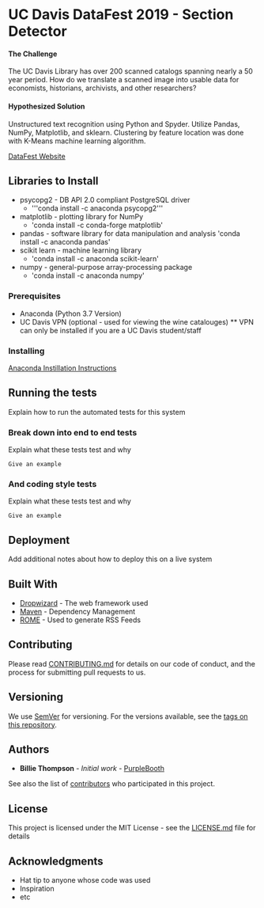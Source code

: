 # UC Davis DataFest 2019 - Section Detector
#### The Challenge 
The UC Davis Library has over 200 scanned catalogs spanning nearly a 50 year period. How do we translate a scanned image
into usable data for economists, historians, archivists, and other researchers?
#### Hypothesized Solution
Unstructured text recognition using Python and Spyder. Utilize Pandas, NumPy, Matplotlib, and sklearn. Clustering 
by feature location was done with K-Means machine learning algorithm.

[DataFest Website](http://ds.lib.ucdavis.edu/eventscalendar/datafest-wine-catalog-challenge/)

## Libraries to Install
* psycopg2 - DB API 2.0 compliant PostgreSQL driver
  - '''conda install -c anaconda psycopg2'''
* matplotlib - plotting library for NumPy
  - 'conda install -c conda-forge matplotlib'
* pandas - software library for data manipulation and analysis
  'conda install -c anaconda pandas'
* scikit learn - machine learning library
  - 'conda install -c anaconda scikit-learn'
* numpy - general-purpose array-processing package
  - 'conda install -c anaconda numpy'

### Prerequisites
* Anaconda (Python 3.7 Version)
* UC Davis VPN (optional - used for viewing the wine catalouges)
** VPN can only be installed if you are a UC Davis student/staff

### Installing

[Anaconda Instillation Instructions](https://docs.anaconda.com/anaconda/install/)

## Running the tests

Explain how to run the automated tests for this system

### Break down into end to end tests

Explain what these tests test and why

```
Give an example
```

### And coding style tests

Explain what these tests test and why

```
Give an example
```

## Deployment

Add additional notes about how to deploy this on a live system

## Built With

* [Dropwizard](http://www.dropwizard.io/1.0.2/docs/) - The web framework used
* [Maven](https://maven.apache.org/) - Dependency Management
* [ROME](https://rometools.github.io/rome/) - Used to generate RSS Feeds

## Contributing

Please read [CONTRIBUTING.md](https://gist.github.com/PurpleBooth/b24679402957c63ec426) for details on our code of conduct, and the process for submitting pull requests to us.

## Versioning

We use [SemVer](http://semver.org/) for versioning. For the versions available, see the [tags on this repository](https://github.com/your/project/tags). 

## Authors

* **Billie Thompson** - *Initial work* - [PurpleBooth](https://github.com/PurpleBooth)

See also the list of [contributors](https://github.com/your/project/contributors) who participated in this project.

## License

This project is licensed under the MIT License - see the [LICENSE.md](LICENSE.md) file for details

## Acknowledgments

* Hat tip to anyone whose code was used
* Inspiration
* etc
